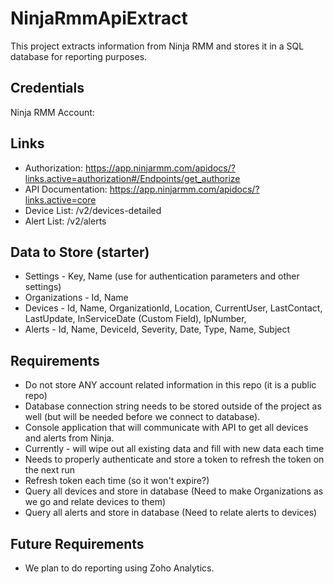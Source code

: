 # NinjaRmmApiExtract
This project extracts information from Ninja RMM and stores it in a SQL database for reporting purposes.

## Credentials
Ninja RMM Account:

## Links
* Authorization: https://app.ninjarmm.com/apidocs/?links.active=authorization#/Endpoints/get_authorize
* API Documentation: https://app.ninjarmm.com/apidocs/?links.active=core
* Device List: /v2/devices-detailed
* Alert List: /v2/alerts

## Data to Store (starter)
* Settings - Key, Name (use for authentication parameters and other settings)
* Organizations - Id, Name
* Devices - Id, Name, OrganizationId, Location, CurrentUser, LastContact, LastUpdate, InServiceDate (Custom Field), IpNumber, 
* Alerts - Id, Name, DeviceId, Severity, Date, Type, Name, Subject

## Requirements
* Do not store ANY account related information in this repo (it is a public repo)
* Database connection string needs to be stored outside of the project as well (but will be needed before we connect to database).
* Console application that will communicate with API to get all devices and alerts from Ninja.
* Currently - will wipe out all existing data and fill with new data each time
* Needs to properly authenticate and store a token to refresh the token on the next run
* Refresh token each time (so it won't expire?)
* Query all devices and store in database (Need to make Organizations as we go and relate devices to them)
* Query all alerts and store in database (Need to relate alerts to devices)

## Future Requirements
* We plan to do reporting using Zoho Analytics.
